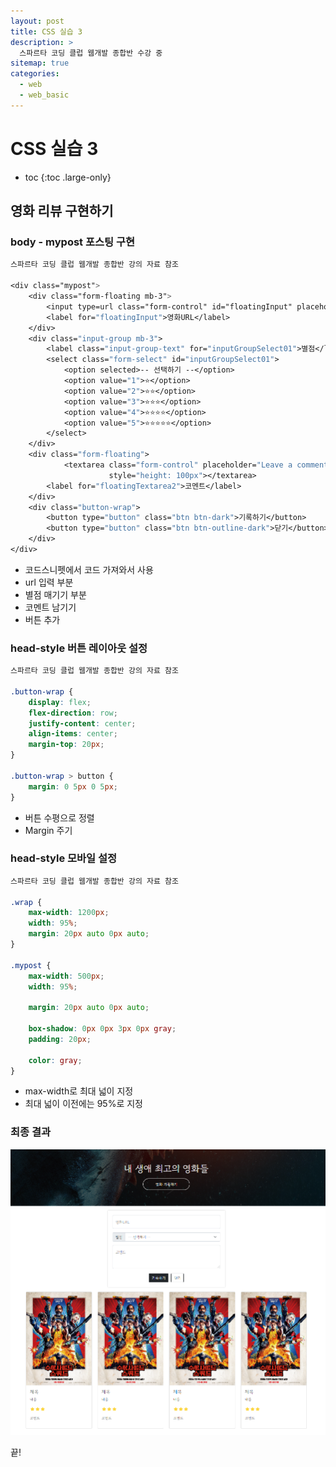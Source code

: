 ```yaml
---
layout: post
title: CSS 실습 3
description: >
  스파르타 코딩 클럽 웹개발 종합반 수강 중
sitemap: true
categories:
  - web
  - web_basic
---
```


# CSS 실습 3

* toc
{:toc .large-only}

## 영화 리뷰 구현하기

### body - mypost 포스팅 구현

```css
스파르타 코딩 클럽 웹개발 종합반 강의 자료 참조

<div class="mypost">
    <div class="form-floating mb-3">
        <input type=url class="form-control" id="floatingInput" placeholder="name@example.com">
        <label for="floatingInput">영화URL</label>
    </div>
    <div class="input-group mb-3">
        <label class="input-group-text" for="inputGroupSelect01">별점</label>
        <select class="form-select" id="inputGroupSelect01">
            <option selected>-- 선택하기 --</option>
            <option value="1">⭐</option>
            <option value="2">⭐⭐</option>
            <option value="3">⭐⭐⭐</option>
            <option value="4">⭐⭐⭐⭐</option>
            <option value="5">⭐⭐⭐⭐⭐</option>
        </select>
    </div>
    <div class="form-floating">
            <textarea class="form-control" placeholder="Leave a comment here" id="floatingTextarea2"
                      style="height: 100px"></textarea>
        <label for="floatingTextarea2">코멘트</label>
    </div>
    <div class="button-wrap">
        <button type="button" class="btn btn-dark">기록하기</button>
        <button type="button" class="btn btn-outline-dark">닫기</button>
    </div>
</div>
```

- 코드스니펫에서 코드 가져와서 사용
- url 입력 부분
- 별점 매기기 부분
- 코멘트 남기기
- 버튼 추가

### head-style 버튼 레이아웃 설정

```css
스파르타 코딩 클럽 웹개발 종합반 강의 자료 참조

.button-wrap {
    display: flex;
    flex-direction: row;
    justify-content: center;
    align-items: center;
    margin-top: 20px;
}

.button-wrap > button {
    margin: 0 5px 0 5px;
}

```

- 버튼 수평으로 정렬
- Margin 주기

### head-style 모바일 설정

```css
스파르타 코딩 클럽 웹개발 종합반 강의 자료 참조

.wrap {
    max-width: 1200px;
    width: 95%;
    margin: 20px auto 0px auto;
}

.mypost {
    max-width: 500px;
    width: 95%;

    margin: 20px auto 0px auto;

    box-shadow: 0px 0px 3px 0px gray;
    padding: 20px;

    color: gray;
}
```

- max-width로 최대 넓이 지정
- 최대 넓이 이전에는 95%로 지정

### 최종 결과

![그림1](/assets/img/web/css_final.png)


끝!